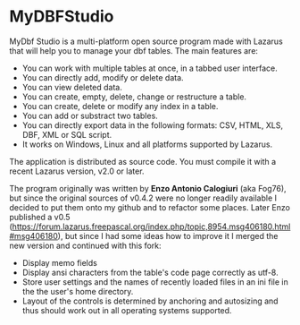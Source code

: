 # MyDBFStudio

MyDbf Studio is a multi-platform open source program made with Lazarus that will help you to manage your dbf tables.
The main features are:

* You can work with multiple tables at once, in a tabbed user interface.
* You can directly add, modify or delete data.
* You can view deleted data.
* You can create, empty, delete, change or restructure a table.
* You can create, delete or modify any index in a table.
* You can add or substract two tables.
* You can directly export data in the following formats: CSV, HTML, XLS, DBF, XML or SQL script.
* It works on Windows, Linux and all platforms supported by Lazarus.

The application is distributed as source code. You must compile it with a recent Lazarus version, v2.0 or later.

The program originally was written by <b>Enzo Antonio Calogiuri</b> (aka Fog76), but since the original sources of v0.4.2 were no longer readily available 
I decided to put them onto my github and to refactor some places. Later Enzo published a v0.5 (https://forum.lazarus.freepascal.org/index.php/topic,8954.msg406180.html#msg406180), but since I had some ideas how to improve it I merged the new version and continued with this fork:

* Display memo fields
* Display ansi characters from the table's code page correctly as utf-8.
* Store user settings and the names of recently loaded files in an ini file in the the user's home directory.
* Layout of the controls is determined by anchoring and autosizing and thus should work out in all operating systems supported.
